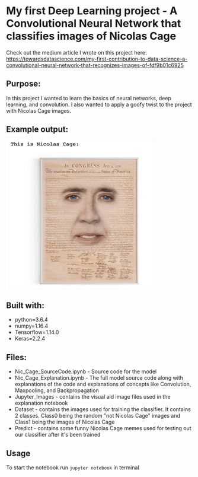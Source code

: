 # My first Deep Learning project - A Convolutional Neural Network that classifies images of Nicolas Cage 
Check out the medium article I wrote on this project here: https://towardsdatascience.com/my-first-contribution-to-data-science-a-convolutional-neural-network-that-recognizes-images-of-fdf9b01c6925

## Purpose:
In this project I wanted to learn the basics of neural networks, deep learning, and convolution. I also wanted to apply a goofy twist to the project with Nicolas Cage images.  

## Example output:
<img src="Jupyter_Images/nic_output.png" width=400 height=400>


## Built with:
* python=3.6.4
* numpy=1.16.4
* Tensorflow=1.14.0
* Keras=2.2.4

## Files: 
* Nic_Cage_SourceCode.ipynb - Source code for the model 
* Nic_Cage_Explanation.ipynb - The full model source code along with explanations of the code and explanations of concepts like Convolution, Maxpooling, and Backpropagation
* Jupyter_Images - contains the visual aid image files used in the explanation notebook
* Dataset - contains the images used for training the classifier. It contains 2 classes. Class0 being the random "not Nicolas Cage" images and Class1 being the images of Nicolas Cage
* Predict - contains some funny Nicolas Cage memes used for testing out our classifier after it's been trained 

## Usage 
To start the notebook run ```jupyter notebook``` in terminal 
